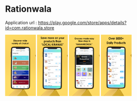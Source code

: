 # Rationwala

Application url : https://play.google.com/store/apps/details?id=com.rationwala.store


<img src="1.png" width=100 height=200/>

<img src="2.png" width=100 height=200/>

<img src="3.png" width=100 height=200/>

<img src="4.png" width=100 height=200/>
